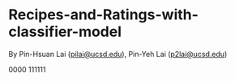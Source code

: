 # Recipes-and-Ratings-with-classifier-model

By Pin-Hsuan Lai (pilai@ucsd.edu), Pin-Yeh Lai (p2lai@ucsd.edu)


0000
111111